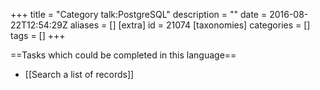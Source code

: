 +++
title = "Category talk:PostgreSQL"
description = ""
date = 2016-08-22T12:54:29Z
aliases = []
[extra]
id = 21074
[taxonomies]
categories = []
tags = []
+++

==Tasks which could be completed in this language==

* [[Search a list of records]]
